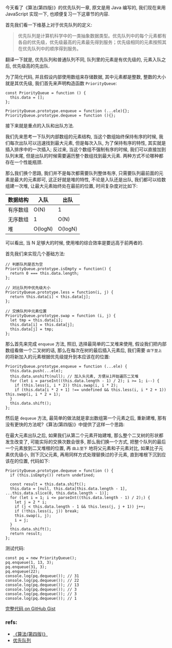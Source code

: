 今天看了《算法(第四版)》的优先队列一章, 原文是用 Java 编写的, 我们现在来用 JavaScript 实现一下, 也顺便复习一下这章节的内容.

首先我们看一下维基上对于优先队列的定义:

> 优先队列是计算机科学中的一类抽象数据类型。优先队列中的每个元素都有各自的优先级，优先级最高的元素最先得到服务；优先级相同的元素按照其在优先队列中的顺序得到服务。

翻译一下就是, 优先队列和普通队列不同, 队列里的元素是有优先级的, 元素入队之后, 优先级高的先出队.

为了简化代码, 并且假设内部使用数组来存储数据, 其中元素都是整数, 整数的大小就是其优先级, 我们首先来声明构造函数 `PriorityQueue`:

    const PriorityQueue = function () {
      this.data = [];
    };

    PriorityQueue.prototype.enqueue = function (...ele){};
    PriorityQueue.prototype.dequeue = function (){};

接下来就是重点的入队和出队方法.

我们先来思考一下队列内部数组的元素结构, 当这个数组始终保持有序的时候, 我们每次出队可以迅速找到最大元素, 但是每次入队, 为了保持有序的特性, 其实就是插入排序中的一次插入; 反过来, 当这个数组不强制有序的时候, 我们可以直接加到队列末尾, 但是出队的时候需要遍历整个数组找到最大元素. 两种方式不论哪种都存在一个性能瓶颈.

那么我们换个思路, 我们并不是每次都需要队列整体有序, 只需要队列最前面的元素是最大的元素即可, 这正好就是堆的特性, 不论是入队还是出队, 我们都可以给数组建一次堆, 让最大元素始终处在最前的位置, 时间复杂度对比如下:

| 数据结构 | 入队 | 出队 |
| ------- | --- | --- |
| 有序数组 | O(N)    | 1       |
| 无序数组 | 1       | O(N)    |
| 堆      | O(logN) | O(logN) |

可以看出, 当 N 足够大的时候, 使用堆的综合效率是要远高于前两者的.

首先我们来实现几个基础方法:

    // 判断队列是否为空
    PriorityQueue.prototype.isEmpty = function() {
      return 0 === this.data.length;
    };

    // 对比队列中优先级大小
    PriorityQueue.prototype.less = function(i, j) {
      return this.data[i] < this.data[j];
    };

    // 交换队列中元素位置
    PriorityQueue.prototype.swap = function (i, j) {
      let tmp = this.data[i];
      this.data[i] = this.data[j];
      this.data[j] = tmp;
    };

那么首先来完成 `enqueue` 方法, 照旧, 选择最简单的二叉堆来使用, 假设我们把内部数组看做一个二叉树的话, 那么在每次在树的最后插入元素后, 我们需要 `由下至上` 的将新加入的元素根据优先级提升到本应该在的位置:

    PriorityQueue.prototype.enqueue = function (...ele) {
      this.data.push(...ele);
      this.data.unshift(null); // 加入头元素, 方便从1开始遍历二叉堆
      for (let i = parseInt((this.data.length - 1) / 2); i >= 1; i--) {
        if (this.less(i, i * 2)) this.swap(i, i * 2);
        if (this.data[i * 2 + 1] !== undefined && this.less(i, i * 2 + 1)) this.swap(i, i * 2 + 1);
      }
      this.data.shift();
    };

然后是 `dequeue` 方法, 最简单的做法就是拿出数组第一个元素之后, 重新建堆, 那有没有更快的方法呢?《算法(第四版)》中提供了这样一个思路:

在最大元素出队之后, 如果我们从第二个元素开始建堆, 那么整个二叉树的形状都发生改变了, 可能实际的交换次数会很多, 那么我们换一个方式, 把整个队列的最后一个元素放到二叉堆根的位置, 再 `由上至下` 地将父元素和子元素对比, 如果比子元素优先级小, 则下沉父元素, 再用同样方式处理替换过的子元素, 直到堆根下沉到应该在的位置, 代码如下:

    PriorityQueue.prototype.dequeue = function () {
      if (this.isEmpty()) return undefined;

      const result = this.data.shift();
      this.data = [null, this.data[this.data.length - 1], ...this.data.slice(0, this.data.length - 1)];
      for (let i = 1; i <= parseInt((this.data.length - 1) / 2);) {
        let j = 2 * i;
        if (j < this.data.length - 1 && this.less(j, j + 1)) j++;
        if (!this.less(i, j)) break;
        this.swap(i, j);
        i = j;
      }
      this.data.shift();
      return result;
    };


测试代码:

    const pq = new PriorityQueue();
    pq.enqueue(1, 13, 3);
    pq.enqueue(31, 3);
    pq.enqueue(22);
    console.log(pq.dequeue()); // 31
    console.log(pq.dequeue()); // 22
    console.log(pq.dequeue()); // 13
    console.log(pq.dequeue()); // 3
    console.log(pq.dequeue()); // 3
    console.log(pq.dequeue()); // 1

[完整代码 on GitHub Gist](https://gist.github.com/MrHuxu/06a673b093dd02c621d1d36f38bc825b)

### refs:

- [《算法(第四版)》](https://book.douban.com/subject/19952400/)
- [优先队列](https://zh.wikipedia.org/zh-hans/%E5%84%AA%E5%85%88%E4%BD%87%E5%88%97)
